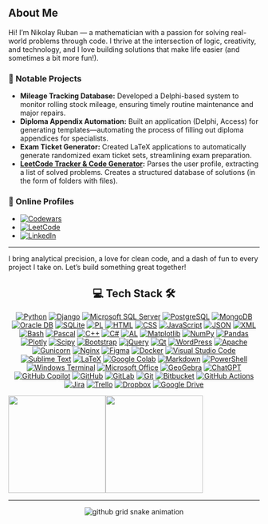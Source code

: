 ## About Me

Hi! I’m Nikolay Ruban — a mathematician with a passion for solving real-world problems through code. I thrive at the intersection of logic, creativity, and technology, and I love building solutions that make life easier (and sometimes a bit more fun!).

### 💼 Notable Projects

- **Mileage Tracking Database:** Developed a Delphi-based system to monitor rolling stock mileage, ensuring timely routine maintenance and major repairs.
- **Diploma Appendix Automation:** Built an application (Delphi, Access) for generating templates—automating the process of filling out diploma appendices for specialists.
- **Exam Ticket Generator:** Created LaTeX applications to automatically generate randomized exam ticket sets, streamlining exam preparation.
- **[LeetCode Tracker & Code Generator](https://github.com/rubannn/Leetcode):** Parses the user profile, extracting a list of solved problems. Creates a structured database of solutions (in the form of folders with files).

### 🎯 Online Profiles

- [![Codewars](https://img.shields.io/badge/Codewars-B1361E?style=plastic&logo=codewars&logoColor=fff)](https://www.codewars.com/users/Gh0stik)
- [![LeetCode](https://img.shields.io/badge/LeetCode-000000?style=plastic&logo=LeetCode&logoColor=#d16c06)](https://leetcode.com/u/Gh0stik/)
- [![LinkedIn](https://custom-icon-badges.demolab.com/badge/LinkedIn-0A66C2?style=plastic&logo=linkedin-white&logoColor=fff)](https://www.linkedin.com/in/nikolay-ruban-49223667/)

---

I bring analytical precision, a love for clean code, and a dash of fun to every project I take on. Let’s build something great together!

<!-- Tech Stack -->
<div align="center">
  
## 💻 Tech Stack 🛠️


[![Python](https://img.shields.io/badge/Python-3776AB?style=plastic&logo=python&logoColor=white)](#)
[![Django](https://img.shields.io/badge/Django-092E20?style=plastic&logo=django&logoColor=white)](#)
[![Microsoft SQL Server](https://custom-icon-badges.demolab.com/badge/Microsoft%20SQL%20Server-CC2927?style=plastic&logo=mssqlserver-white&logoColor=white)](#)
[![PostgreSQL](https://img.shields.io/badge/PostgreSQL-4169E1?style=plastic&logo=postgresql&logoColor=white)](#)
[![MongoDB](https://img.shields.io/badge/MongoDB-%234ea94b.svg?style=plastic&logo=mongodb&logoColor=white)](#)
[![Oracle DB](https://img.shields.io/badge/Oracle-F80000?style=plastic&logo=oracle&logoColor=white)](#)
[![SQLite](https://img.shields.io/badge/sqlite-%2307405e.svg?style=plastic&logo=sqlite&logoColor=white)](#)
[![PL](https://img.shields.io/badge/PL%2FSQL-FFFFFF?style=plastic&logo=oracle&logoColor=FF0000&labelColor=FFFFFF&color=FF0000)](#)
[![HTML](https://img.shields.io/badge/HTML-%23E34F26.svg?style=plastic&logo=html5&logoColor=white)](#)
[![CSS](https://img.shields.io/badge/CSS-639?style=plastic&logo=css&logoColor=fff)](#)
[![JavaScript](https://img.shields.io/badge/JavaScript-F7DF1E?style=plastic&logo=javascript&logoColor=000)](#)
[![JSON](https://img.shields.io/badge/JSON-000?style=plastic&logo=json&logoColor=fff)](#)
[![XML](https://img.shields.io/badge/XML-767C52?style=plastic&logo=xml&logoColor=fff)](#)
[![Bash](https://img.shields.io/badge/Bash-4EAA25?style=plastic&logo=gnubash&logoColor=fff)](#)
[![Pascal](https://img.shields.io/badge/Pascal-Delphi-%23EE1F35?style=plastic&logo=delphi&logoColor=white)](#)
[![C++](https://img.shields.io/badge/C++-%2300599C.svg?style=plastic&logo=c%2B%2B&logoColor=white)](#)
[![C#](https://img.shields.io/badge/c%23-%23239120.svg?style=plastic&logo=csharp&logoColor=white)](#)
[![AL](https://img.shields.io/badge/AL%20(Business%20Central)-5E35B1?style=plastic&logo=microsoft&logoColor=white)](#)
[![Matplotlib](https://custom-icon-badges.demolab.com/badge/Matplotlib-71D291?style=plastic&logo=matplotlib&logoColor=fff)](#)
[![NumPy](https://img.shields.io/badge/NumPy-4DABCF?style=plastic&logo=numpy&logoColor=fff)](#)
[![Pandas](https://img.shields.io/badge/Pandas-150458?style=plastic&logo=pandas&logoColor=fff)](#)
[![Plotly](https://img.shields.io/badge/Plotly-%233F4F75.svg?style=plastic&logo=plotly&logoColor=white)](#)
[![Scipy](https://img.shields.io/badge/SciPy-%230C55A5.svg?style=plastic&logo=scipy&logoColor=%white)](#)
[![Bootstrap](https://img.shields.io/badge/bootstrap-%238511FA.svg?style=plastic&logo=bootstrap&logoColor=white)](#) 
[![jQuery](https://img.shields.io/badge/jquery-%230769AD.svg?style=plastic&logo=jquery&logoColor=white)](#)
[![Qt](https://img.shields.io/badge/Qt-%23217346.svg?style=plastic&logo=Qt&logoColor=white)](#) 
[![WordPress](https://img.shields.io/badge/WordPress-%23117AC9.svg?style=plastic&logo=WordPress&logoColor=white)](#) 
[![Apache](https://img.shields.io/badge/apache-%23D42029.svg?style=plastic&logo=apache&logoColor=white)](#) 
[![Gunicorn](https://img.shields.io/badge/gunicorn-%298729.svg?style=plastic&logo=gunicorn&logoColor=white)](#) 
[![Nginx](https://img.shields.io/badge/nginx-%23009639.svg?style=plastic&logo=nginx&logoColor=white)](#) 
[![Figma](https://img.shields.io/badge/figma-%23F24E1E.svg?style=plastic&logo=figma&logoColor=white)](#) 
[![Docker](https://img.shields.io/badge/Docker-2496ED?style=plastic&logo=docker&logoColor=white)](#)
[![Visual Studio Code](https://img.shields.io/badge/Visual%20Studio%20Code-0078d7.svg?style=plastic&logo=visual-studio-code&logoColor=white)](#)
[![Sublime Text](https://img.shields.io/badge/Sublime%20Text-%23575757.svg?style=plastic&logo=sublime-text&logoColor=important)](#)
[![LaTeX](https://img.shields.io/badge/LaTeX-008080?style=plastic&logo=latex&logoColor=white)](#)
[![Google Colab](https://img.shields.io/badge/Google%20Colab-%23F9A825.svg?style=plastic&logo=googlecolab&logoColor=white)](#)
[![Markdown](https://img.shields.io/badge/markdown-%23000000.svg?style=plastic&logo=markdown&logoColor=white)](#) 
[![PowerShell](https://img.shields.io/badge/PowerShell-5391FE?style=plastic&logo=powershell&logoColor=white)](#)
[![Windows Terminal](https://img.shields.io/badge/Windows%20Terminal-%234D4D4D.svg?style=plastic&logo=windows-terminal&logoColor=white)](#)
[![Microsoft Office](https://img.shields.io/badge/MS%20Office-D83B01?style=plastic&logo=microsoft-office&logoColor=white)](#)
[![GeoGebra](https://img.shields.io/badge/GeoGebra-28A8EA?style=plastic&logo=geogebra&logoColor=white)](#)
[![ChatGPT](https://img.shields.io/badge/chatGPT-74aa9c?style=plastic&logo=openai&logoColor=white)](#)
[![GitHub Copilot](https://img.shields.io/badge/github_copilot-8957E5?style=plastic&logo=github-copilot&logoColor=white)](#)
[![GitHub](https://img.shields.io/badge/github-%23121011.svg?style=plastic&logo=github&logoColor=white)](#)
[![GitLab](https://img.shields.io/badge/gitlab-%23181717.svg?style=plastic&logo=gitlab&logoColor=white)](#)
[![Git](https://img.shields.io/badge/Git-F05032?style=plastic&logo=git&logoColor=fff)](#)
[![Bitbucket](https://img.shields.io/badge/bitbucket-%230047B3.svg?style=plastic&logo=bitbucket&logoColor=white)](#) 
[![GitHub Actions](https://img.shields.io/badge/github%20actions-%232671E5.svg?style=plastic&logo=githubactions&logoColor=white)](#) 
[![Jira](https://img.shields.io/badge/jira-%230A0FFF.svg?style=plastic&logo=jira&logoColor=white)](#) 
[![Trello](https://img.shields.io/badge/Trello-%23026AA7.svg?style=plastic&logo=Trello&logoColor=white)](#)
[![Dropbox](https://img.shields.io/badge/Dropbox-%233B4D98.svg?style=plastic&logo=Dropbox&logoColor=white)](#)
[![Google Drive](https://img.shields.io/badge/Google%20Drive-4285F4?style=plastic&logo=googledrive&logoColor=white)](#)
</div>

<div align="center" style="display: flex; align-items: stretch;">
  <img src="https://github-readme-stats.vercel.app/api?username=rubannn&show_icons=true&theme=default&hide_border=true&count_private=true" style="height: 195px;" />    
  <img src="https://github-readme-stats.vercel.app/api/top-langs/?username=rubannn&layout=compact&theme=default&hide_border=true&include_all_commits=true&count_private=true" style="height: 195px;" />
</div>

---
<div align="center">
<picture>
  <source media="(prefers-color-scheme: dark)" srcset="https://raw.githubusercontent.com/platane/platane/output/github-grid-snake-dark.svg">
  <source media="(prefers-color-scheme: light)" srcset="https://raw.githubusercontent.com/rubannn/rubannn/output/github-grid-snake.svg">
  <img alt="github grid snake animation" src="raw.githubusercontent.com/rubannn/rubannn/output/github-grid-snake.svg">
</picture>
</div>
